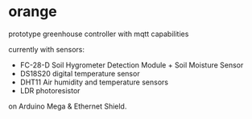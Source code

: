 # orange

prototype greenhouse controller with mqtt capabilities

currently with sensors:

* FC-28-D Soil Hygrometer Detection Module + Soil Moisture Sensor
* DS18S20 digital temperature sensor
* DHT11 Air humidity and temperature sensors
* LDR photoresistor

on Arduino Mega & Ethernet Shield.